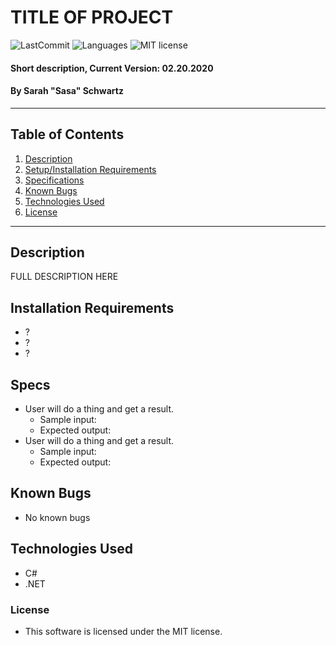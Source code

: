 # TITLE OF PROJECT

![LastCommit](https://img.shields.io/github/last-commit/seschwartz8/VenderTracker)
![Languages](https://img.shields.io/github/languages/top/seschwartz8/VenderTracker)
![MIT license](https://img.shields.io/badge/License-MIT-orange.svg)

#### Short description, Current Version: 02.20.2020

#### By Sarah "Sasa" Schwartz

---

## Table of Contents

1. [Description](#description)
2. [Setup/Installation Requirements](#installation-requirements)
3. [Specifications](#specs)
4. [Known Bugs](#known-bugs)
5. [Technologies Used](#technologies-used)
6. [License](#license)

---

## Description

FULL DESCRIPTION HERE

## Installation Requirements

- ?
- ?
- ?

## Specs

- User will do a thing and get a result.
  - Sample input:
  - Expected output:
- User will do a thing and get a result.
  - Sample input:
  - Expected output:

## Known Bugs

- No known bugs

## Technologies Used

- C#
- .NET

### License

- This software is licensed under the MIT license.
